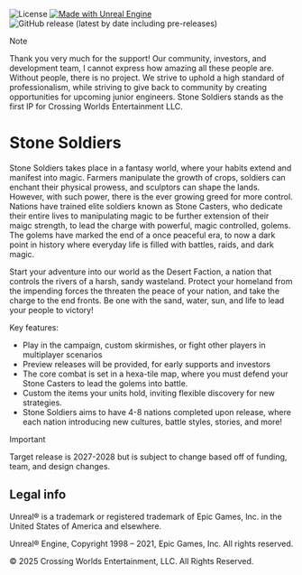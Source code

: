 ![License](https://img.shields.io/github/license/VanPhanMade/StoneSoldiers)
[![Made with Unreal Engine](https://img.shields.io/badge/Made%20with-Unreal%20Engine-0E1128?style=flat&logo=unrealengine)](https://www.unrealengine.com/)
![GitHub release (latest by date including pre-releases)](https://img.shields.io/github/v/release/VanPhanMade/StoneSoldiers?include_prereleases)

> [!NOTE]
> Thank you very much for the support! Our community, investors, and development team, I cannot express how amazing all these people are. Without people, there is no project.
> We strive to uphold a high standard of professionalism, while striving to give back to community by creating opportunities for upcoming junior engineers. 
> Stone Soldiers stands as the first IP for Crossing Worlds Entertainment LLC.


# Stone Soldiers

Stone Soldiers takes place in a fantasy world, where your habits extend and manifest into magic. Farmers manipulate the growth of crops, soldiers can enchant their physical prowess, and sculptors can shape the lands. However, with such power, there is the ever growing greed for more control. Nations have trained elite soldiers known as Stone Casters, who dedicate their entire lives to manipulating magic to be further extension of their maigc strength, to lead the charge with powerful, magic controlled, golems. The golems have marked the end of a once peaceful era, to now a dark point in history where everyday life is filled with battles, raids, and dark magic. 

Start your adventure into our world as the Desert Faction, a nation that controls the rivers of a harsh, sandy wasteland. Protect your homeland from the impending forces the threaten the peace of your nation, and take the charge to the end fronts. Be one with the sand, water, sun, and life to lead your people to victory!  

Key features:

* Play in the campaign, custom skirmishes, or fight other players in multiplayer scenarios
* Preview releases will be provided, for early supports and investors 
* The core combat is set in a hexa-tile map, where you must defend your Stone Casters to lead the golems into battle. 
* Custom the items your units hold, inviting flexible discovery for new strategies.
* Stone Soldiers aims to have 4-8 nations completed upon release, where each nation introducing new cultures, battle styles, stories, and more!

> [!IMPORTANT]
> Target release is 2027-2028 but is subject to change based off of funding, team, and design changes. 

Legal info
----------

Unreal® is a trademark or registered trademark of Epic Games, Inc. in the United States of America and elsewhere.

Unreal® Engine, Copyright 1998 – 2021, Epic Games, Inc. All rights reserved.

© 2025 Crossing Worlds Entertainment, LLC. All Rights Reserved.
